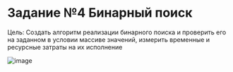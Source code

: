 # Задание №4 Бинарный поиск
Цель: Создать алгоритм реализации бинарного поиска и проверить его на заданном в условии массиве значений, измерить временные и ресурсные затраты на их исполнение

![image](https://github.com/user-attachments/assets/cfbaf015-a2aa-483f-82c3-051ddad2fd8c)
